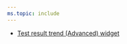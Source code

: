 ```yaml
---
ms.topic: include
---
```


- [Test result trend (Advanced) widget](#test-result-trend-advanced-widget)

